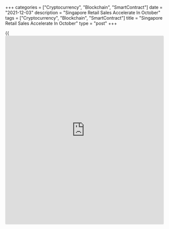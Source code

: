 +++
categories = ["Cryptocurrency", "Blockchain", "SmartContract"]
date = "2021-12-03"
description = "Singapore Retail Sales Accelerate In October"
tags = ["Cryptocurrency", "Blockchain", "SmartContract"]
title = "Singapore Retail Sales Accelerate In October"
type = "post"
+++

{{<iframe id="large-banner" src="https://www.bounty.group/#slide=24.0" width="100%" height="600" scrolling="no" style="border: 0px solid rgb(216, 221, 230); border-radius: 3px;">}}

Singapore retail sales grew in October, data from the Department of
Statistics showed on Friday.

Retail sales grew 7.5 percent year-on-year in October, after a 6.8
percent rise in September.

Motor vehicle sales declined 13.1 percent annually in October, following
a 2.0 percent fall in the previous month.

Excluding motor vehicles, retail sales gained 11.4 percent yearly in
October, following a 8.5 percent rise in the preceding month.

Sales of computer and telecommunications equipment gained 72.9 percent
and those of petrol service stations rose 16.3 percent. Sales of
watchers and jewelry, and food and alcohol increased by 26.9 percent and
7.6 percent, respectively.

Sales of cosmetics, toiletries and medical goods, and wearing apparels
and footwear rose by 9.1 percent and 5.5 percent, respectively.

On a monthly basis, retail sales rose 0.7 percent in October, after a
6.1 percent growth in the prior month.

For comments and feedback [contact](https://www.playgroundfx.com/contact/): editorial@rtt[news](https://www.letsplayfx.com/blog/forex-news-website/).com

[Economic News][1]

 **What parts of the world are seeing the best (and worst) economic
performances lately? Click[here][2] to check out our [Econ Scorecard][2]
and find out! See up-to-the-moment [ranking](https://www.playgroundfx.com/blog/crypto-exchange-ranking/)s for the best and worst
performers in [GDP][3], [unemployment rate][4], [inflation][5] and much
more.**

   1. www.rtt[news](https://www.letsplayfx.com/blog/forex-news-website/).com/Content/EconomicNews.aspx
   2. www.rtt[news](https://www.letsplayfx.com/blog/forex-news-website/).com/economic-scorecard/world-rank/retail-sales/highest-performance.aspx
   3. www.rtt[news](https://www.letsplayfx.com/blog/forex-news-website/).com/economic-scorecard/world-rank/GDP/highest-performance.aspx
   4. www.rtt[news](https://www.letsplayfx.com/blog/forex-news-website/).com/economic-scorecard/world-rank/unemployment-rate/lowest-performance.aspx
   5. www.rtt[news](https://www.letsplayfx.com/blog/forex-news-website/).com/economic-scorecard/world-rank/CPI/highest-performance.aspx